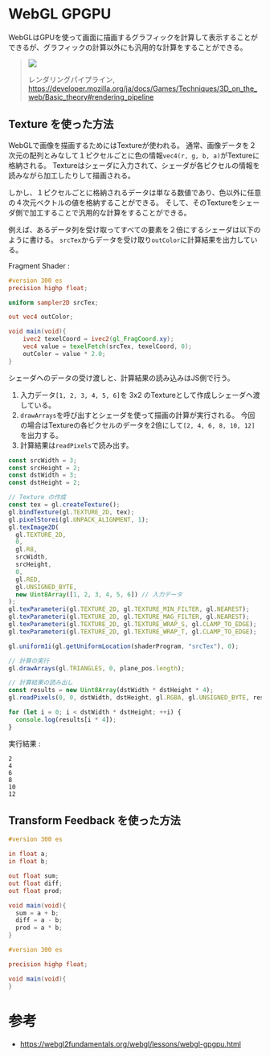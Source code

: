 # WebGL GPGPU

WebGLはGPUを使って画面に描画するグラフィックを計算して表示することができるが、グラフィックの計算以外にも汎用的な計算をすることができる。

> ![](https://mdn.mozillademos.org/files/13334/mdn-games-3d-rendering-pipeline.png)
> 
> レンダリングパイプライン, https://developer.mozilla.org/ja/docs/Games/Techniques/3D_on_the_web/Basic_theory#rendering_pipeline

## Texture を使った方法

WebGLで画像を描画するためにはTextureが使われる。
通常、画像データを２次元の配列とみなして１ピクセルごとに色の情報`vec4(r, g, b, a)`がTextureに格納される。
Textureはシェーダに入力されて、シェーダが各ピクセルの情報を読みながら加工したりして描画される。

しかし、１ピクセルごとに格納されるデータは単なる数値であり、色以外に任意の４次元ベクトルの値を格納することができる。
そして、そのTextureをシェーダ側で加工することで汎用的な計算をすることができる。

例えば、あるデータ列を受け取ってすべての要素を２倍にするシェーダは以下のように書ける。
`srcTex`からデータを受け取り`outColor`に計算結果を出力している。

Fragment Shader :
```glsl
#version 300 es
precision highp float;

uniform sampler2D srcTex;

out vec4 outColor;

void main(void){
    ivec2 texelCoord = ivec2(gl_FragCoord.xy);
    vec4 value = texelFetch(srcTex, texelCoord, 0);
    outColor = value * 2.0;
}
```

シェーダへのデータの受け渡しと、計算結果の読み込みはJS側で行う。
1) 入力データ`[1, 2, 3, 4, 5, 6]`を 3x2 のTextureとして作成しシェーダへ渡している。
1) `drawArrays`を呼び出すとシェーダを使って描画の計算が実行される。
今回の場合はTextureの各ピクセルのデータを2倍にして`[2, 4, 6, 8, 10, 12]`を出力する。
1) 計算結果は`readPixels`で読み出す。

```js
const srcWidth = 3;
const srcHeight = 2;
const dstWidth = 3;
const dstHeight = 2;

// Texture の作成
const tex = gl.createTexture();
gl.bindTexture(gl.TEXTURE_2D, tex);
gl.pixelStorei(gl.UNPACK_ALIGNMENT, 1);
gl.texImage2D(
  gl.TEXTURE_2D,
  0,
  gl.R8,
  srcWidth,
  srcHeight,
  0,
  gl.RED,
  gl.UNSIGNED_BYTE,
  new Uint8Array([1, 2, 3, 4, 5, 6]) // 入力データ
);
gl.texParameteri(gl.TEXTURE_2D, gl.TEXTURE_MIN_FILTER, gl.NEAREST);
gl.texParameteri(gl.TEXTURE_2D, gl.TEXTURE_MAG_FILTER, gl.NEAREST);
gl.texParameteri(gl.TEXTURE_2D, gl.TEXTURE_WRAP_S, gl.CLAMP_TO_EDGE);
gl.texParameteri(gl.TEXTURE_2D, gl.TEXTURE_WRAP_T, gl.CLAMP_TO_EDGE);

gl.uniform1i(gl.getUniformLocation(shaderProgram, "srcTex"), 0);

// 計算の実行
gl.drawArrays(gl.TRIANGLES, 0, plane_pos.length);

// 計算結果の読み出し
const results = new Uint8Array(dstWidth * dstHeight * 4);
gl.readPixels(0, 0, dstWidth, dstHeight, gl.RGBA, gl.UNSIGNED_BYTE, results);

for (let i = 0; i < dstWidth * dstHeight; ++i) {
  console.log(results[i * 4]);
}
```

実行結果 :
```
2
4
6
8
10
12
```

## Transform Feedback を使った方法

```glsl
#version 300 es

in float a;
in float b;

out float sum;
out float diff;
out float prod;

void main(void){
  sum = a + b;
  diff = a - b;
  prod = a * b;
}
```

```glsl
#version 300 es

precision highp float;

void main(void){
}
```

# 参考

- https://webgl2fundamentals.org/webgl/lessons/webgl-gpgpu.html
